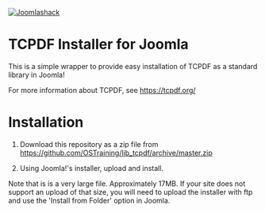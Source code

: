 [![Joomlashack](https://www.joomlashack.com/images/logo_circle_small.png)](https://www.joomlashack.com)

TCPDF Installer for Joomla
==========================

This is a simple wrapper to provide easy installation of TCPDF as a standard library in Joomla!
 
For more information about TCPDF, see https://tcpdf.org/

Installation
============

1. Download this repository as a zip file from https://github.com/OSTraining/lib_tcpdf/archive/master.zip

2. Using Joomla!'s installer, upload and install.

Note that is is a very large file. Approximately 17MB. If your site does not support an upload of that size, you will
need to upload the installer with ftp and use the 'Install from Folder' option in Joomla.
